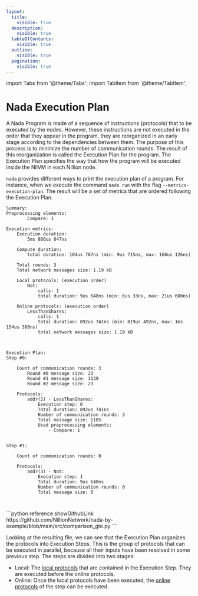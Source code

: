```yaml
---
layout:
  title:
    visible: true
  description:
    visible: true
  tableOfContents:
    visible: true
  outline:
    visible: true
  pagination:
    visible: true
---
```

import Tabs from '@theme/Tabs';
import TabItem from '@theme/TabItem';

# Nada Execution Plan

A Nada Program is made of a sequence of instructions (protocols) that to be executed by the nodes. However, these instructions are not executed in the order that they appear in the program, they are reorganized in an early stage according to the dependencies between them. The purpose of this process is to minimize the number of communication rounds. The result of this reorganization is called the Execution Plan for the program. The Execution Plan specifies the way that how the program will be executed inside the NilVM in each Nillion node.

`nada` provides different ways to print the execution plan of a program. For instance, when we execute the command `nada run`  with the flag `--metrics-execution-plan`. The result will be a set of metrics that are ordered following the Execution Plan.

<Tabs>

<TabItem value="metrics" label="Execution Plan metrics">

```
Summary:
Preprocessing elements:
		Compare: 1

Execution metrics:
	Execution duration: 
		5ms 880us 847ns

	Compute duration: 
		total duration: 104us 787ns (min: 9us 715ns, max: 168us 126ns)

	Total rounds: 3
	Total network messages size: 1.19 kB

	Local protocols: (execution order)
		Not:
			calls: 1
			total duration: 9us 648ns (min: 6us 33ns, max: 21us 600ns)

	Online protocols: (execution order)
		LessThanShares:
			calls: 1
			total duration: 892us 741ns (min: 819us 492ns, max: 1ms 154us 380ns)
			total network messages size: 1.19 kB



Execution Plan:
Step #0:

	Count of communication rounds: 3
		Round #0 message size: 23
		Round #1 message size: 1139
		Round #2 message size: 23

	Protocols:
		addr(2) - LessThanShares:
			Execution step: 0
			Total duration: 892us 741ns
			Number of communication rounds: 3
			Total message size: 1185
			Used preprocessing elements:
				- Compare: 1


Step #1:

	Count of communication rounds: 0

	Protocols:
		addr(3) - Not:
			Execution step: 1
			Total duration: 9us 648ns
			Number of communication rounds: 0
			Total message size: 0



```

</TabItem>

<TabItem value="program" label="Nada Program">
```python reference showGithubLink
https://github.com/NillionNetwork/nada-by-example/blob/main/src/comparison_gte.py
```
</TabItem>

</Tabs>

Looking at the resulting file, we can see that the Execution Plan organizes the protocols into Execution Steps. This is the group of protocols that can be executed in parallel, because all their inputs have been resolved in some previous step. The steps are divided into two stages:
- Local: The [local protocols](/glossary#local-protocol) that are contained in the Execution Step. They are executed before the online protocols.
- Online: Once the local protocols have been executed, the [online protocols](/glossary#online-protocol) of the step can be executed.